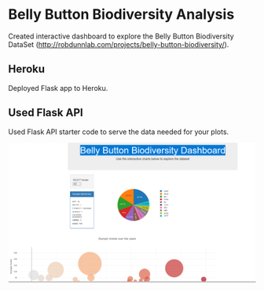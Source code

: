 # Belly Button Biodiversity Analysis


Created interactive dashboard to explore the Belly Button Biodiversity DataSet (http://robdunnlab.com/projects/belly-button-biodiversity/).

##  Heroku

Deployed Flask app to Heroku.



## Used Flask API

Used Flask API starter code to serve the data needed for your plots.

![Image](https://github.com/prakashricha/BellyButton-Analysis/blob/master/Dashboard.PNG)

